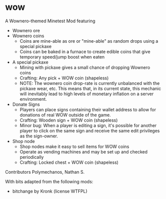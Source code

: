 # wow
A Wownero-themed Minetest Mod featuring
- Wownero ore
- Wownero coins 
    - Coins are mine-able as ore or "mine-able" as random drops using a special pickaxe
    - Coins can be baked in a furnace to create edible coins that give temporary speed/jump boost when eaten
- A special pickaxe
    - Mining with pickaxe gives a small chance of dropping Wownero coins
    - Crafting: Any pick + WOW coin (shapeless)
    - NOTE: The wownero coin drop-rate is currently unbalanced with the pickaxe wear, etc. This means that, in its current state, this mechanic will inevitably lead to high levels of monetary inflation on a server environment.
- Donate Signs
    - Players can place signs containing their wallet address to allow for donations of real WOW outside of the game.
    - Crafting: Wooden sign + WOW coin (shapeless)
    - Minor bug: When a player is editing a sign, it's possible for another player to click on the same sign and receive the same edit privileges as the sign-owner.
- Shop node
    - Shop nodes make it easy to sell items for WOW coins
    - Operate as vending machines and may be set up and checked periodically
    - Crafting: Locked chest + WOW coin (shapeless)

Contributors
Polymechanos, Nathan S.

With bits adapted from the following mods:
- bitchange by Kronk (license WTFPL)



